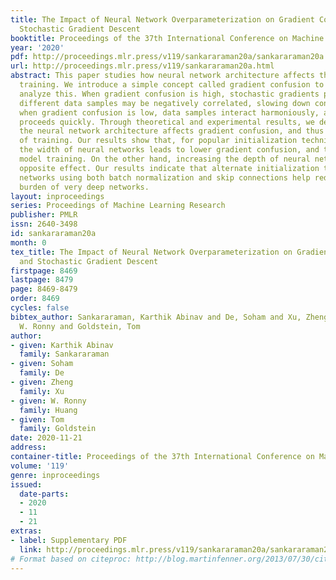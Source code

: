 ```yaml
---
title: The Impact of Neural Network Overparameterization on Gradient Confusion and
  Stochastic Gradient Descent
booktitle: Proceedings of the 37th International Conference on Machine Learning
year: '2020'
pdf: http://proceedings.mlr.press/v119/sankararaman20a/sankararaman20a.pdf
url: http://proceedings.mlr.press/v119/sankararaman20a.html
abstract: This paper studies how neural network architecture affects the speed of
  training. We introduce a simple concept called gradient confusion to help formally
  analyze this. When gradient confusion is high, stochastic gradients produced by
  different data samples may be negatively correlated, slowing down convergence. But
  when gradient confusion is low, data samples interact harmoniously, and training
  proceeds quickly. Through theoretical and experimental results, we demonstrate how
  the neural network architecture affects gradient confusion, and thus the efficiency
  of training. Our results show that, for popular initialization techniques, increasing
  the width of neural networks leads to lower gradient confusion, and thus faster
  model training. On the other hand, increasing the depth of neural networks has the
  opposite effect. Our results indicate that alternate initialization techniques or
  networks using both batch normalization and skip connections help reduce the training
  burden of very deep networks.
layout: inproceedings
series: Proceedings of Machine Learning Research
publisher: PMLR
issn: 2640-3498
id: sankararaman20a
month: 0
tex_title: The Impact of Neural Network Overparameterization on Gradient Confusion
  and Stochastic Gradient Descent
firstpage: 8469
lastpage: 8479
page: 8469-8479
order: 8469
cycles: false
bibtex_author: Sankararaman, Karthik Abinav and De, Soham and Xu, Zheng and Huang,
  W. Ronny and Goldstein, Tom
author:
- given: Karthik Abinav
  family: Sankararaman
- given: Soham
  family: De
- given: Zheng
  family: Xu
- given: W. Ronny
  family: Huang
- given: Tom
  family: Goldstein
date: 2020-11-21
address: 
container-title: Proceedings of the 37th International Conference on Machine Learning
volume: '119'
genre: inproceedings
issued:
  date-parts:
  - 2020
  - 11
  - 21
extras:
- label: Supplementary PDF
  link: http://proceedings.mlr.press/v119/sankararaman20a/sankararaman20a-supp.pdf
# Format based on citeproc: http://blog.martinfenner.org/2013/07/30/citeproc-yaml-for-bibliographies/
---
```

